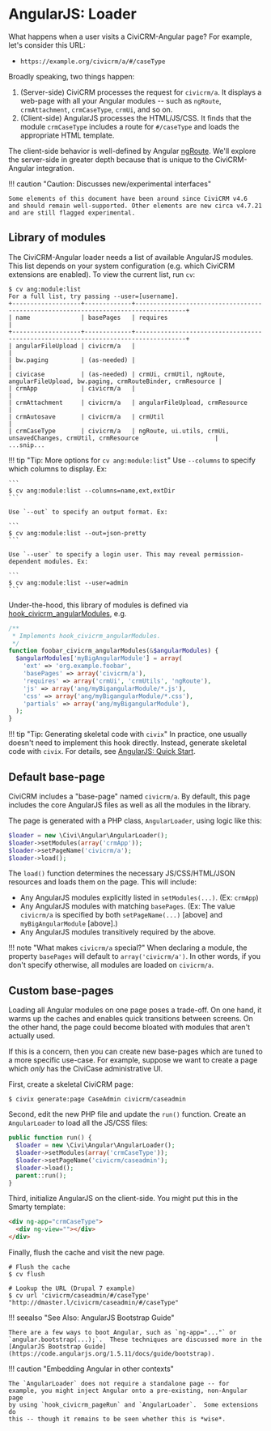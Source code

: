 # AngularJS: Loader

What happens when a user visits a CiviCRM-Angular page? For example, let's
consider this URL:

 * `https://example.org/civicrm/a/#/caseType`

Broadly speaking, two things happen:

 1. (Server-side) CiviCRM processes the request for `civicrm/a`. It
    displays a web-page with all your Angular modules -- such as
    `ngRoute`, `crmAttachment`, `crmCaseType`, `crmUi`, and so on.
 2. (Client-side) AngularJS processes the HTML/JS/CSS.  It finds that the
    module `crmCaseType` includes a route for `#/caseType` and loads the
    appropriate HTML template.

The client-side behavior is well-defined by Angular
[ngRoute](https://docs.angularjs.org/api/ngRoute).  We'll explore the
server-side in greater depth because that is unique to the CiviCRM-Angular
integration.

!!! caution "Caution: Discusses new/experimental interfaces"

    Some elements of this document have been around since CiviCRM v4.6
    and should remain well-supported. Other elements are new circa v4.7.21
    and are still flagged experimental.

## Library of modules

The CiviCRM-Angular loader needs a list of available AngularJS modules.
This list depends on your system configuration (e.g.  which CiviCRM
extensions are enabled).  To view the current list, run `cv`:

```
$ cv ang:module:list
For a full list, try passing --user=[username].
+-------------------+-------------+------------------------------------------------------------------------------------+
| name              | basePages   | requires                                                                           |
+-------------------+-------------+------------------------------------------------------------------------------------+
| angularFileUpload | civicrm/a   |                                                                                    |
| bw.paging         | (as-needed) |                                                                                    |
| civicase          | (as-needed) | crmUi, crmUtil, ngRoute, angularFileUpload, bw.paging, crmRouteBinder, crmResource |
| crmApp            | civicrm/a   |                                                                                    |
| crmAttachment     | civicrm/a   | angularFileUpload, crmResource                                                     |
| crmAutosave       | civicrm/a   | crmUtil                                                                            |
| crmCaseType       | civicrm/a   | ngRoute, ui.utils, crmUi, unsavedChanges, crmUtil, crmResource                     |
...snip...
```

!!! tip "Tip: More options for `cv ang:module:list`"
    Use `--columns` to specify which columns to display. Ex:

    ```
    $ cv ang:module:list --columns=name,ext,extDir
    ```

    Use `--out` to specify an output format. Ex:

    ```
    $ cv ang:module:list --out=json-pretty
    ```

    Use `--user` to specify a login user. This may reveal permission-dependent modules. Ex:

    ```
    $ cv ang:module:list --user=admin
    ```

Under-the-hood, this library of modules is defined via
[hook_civicrm_angularModules](/hooks/hook_civicrm_angularModules.md), e.g.

```php
/**
 * Implements hook_civicrm_angularModules.
 */
function foobar_civicrm_angularModules(&$angularModules) {
  $angularModules['myBigAngularModule'] = array(
    'ext' => 'org.example.foobar',
    'basePages' => array('civicrm/a'),
    'requires' => array('crmUi', 'crmUtils', 'ngRoute'),
    'js' => array('ang/myBigangularModule/*.js'),
    'css' => array('ang/myBigangularModule/*.css'),
    'partials' => array('ang/myBigangularModule'),
  );
}
```

!!! tip "Tip: Generating skeletal code with `civix`"
    In practice, one usually doesn't need to implement this hook directly.
    Instead, generate skeletal code with `civix`.  For details, see
    [AngularJS: Quick Start](/framework/angular/quickstart.md).

## Default base-page

CiviCRM includes a "base-page" named `civicrm/a`.  By default, this page
includes the core AngularJS files as well as all the modules in the library.

The page is generated with a PHP class, `AngularLoader`, using logic like this:

```php
$loader = new \Civi\Angular\AngularLoader();
$loader->setModules(array('crmApp'));
$loader->setPageName('civicrm/a');
$loader->load();
```

The `load()` function determines the necessary JS/CSS/HTML/JSON resources
and loads them on the page. This will include:

 * Any AngularJS modules explicitly listed in `setModules(...)`. (Ex: `crmApp`)
 * Any AngularJS modules with matching `basePages`. (Ex: The value `civicrm/a`
   is specified by both `setPageName(...)` [above] and `myBigAngularModule` [above].)
 * Any AngularJS modules transitively required by the above.

!!! note "What makes `civicrm/a` special?"
    When declaring a module, the property `basePages` will default to
    `array('civicrm/a')`.  In other words, if you don't specify otherwise,
    all modules are loaded on `civicrm/a`.

## Custom base-pages

Loading all Angular modules on one page poses a trade-off.  On one hand, it
warms up the caches and enables quick transitions between screens.  On the
other hand, the page could become bloated with modules that aren't actually
used.

If this is a concern, then you can create new base-pages which are tuned to
a more specific use-case.  For example, suppose we want to create a page
which *only* has the CiviCase administrative UI.

First, create a skeletal CiviCRM page:

```
$ civix generate:page CaseAdmin civicrm/caseadmin
```

Second, edit the new PHP file and update the `run()` function.  Create an
`AngularLoader` to load all the JS/CSS files:

```php
public function run() {
  $loader = new \Civi\Angular\AngularLoader();
  $loader->setModules(array('crmCaseType'));
  $loader->setPageName('civicrm/caseadmin');
  $loader->load();
  parent::run();
}
```

Third, initialize AngularJS on the client-side.  You might put this
in the Smarty template:

```html
<div ng-app="crmCaseType">
  <div ng-view=""></div>
</div>
```

Finally, flush the cache and visit the new page.

```
# Flush the cache
$ cv flush

# Lookup the URL (Drupal 7 example)
$ cv url 'civicrm/caseadmin/#/caseType'
"http://dmaster.l/civicrm/caseadmin/#/caseType"
```

!!! seealso "See Also: AngularJS Bootstrap Guide"

    There are a few ways to boot Angular, such as `ng-app="..."` or
    `angular.bootstrap(...);`.  These techniques are discussed more in the
    [AngularJS Bootstrap Guide](https://code.angularjs.org/1.5.11/docs/guide/bootstrap).

!!! caution "Embedding Angular in other contexts"

    The `AngularLoader` does not require a standalone page -- for
    example, you might inject Angular onto a pre-existing, non-Angular page
    by using `hook_civicrm_pageRun` and `AngularLoader`.  Some extensions do
    this -- though it remains to be seen whether this is *wise*.
